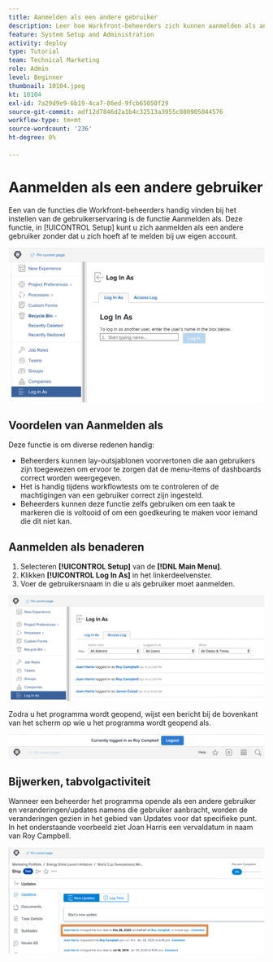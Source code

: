 ```yaml
---
title: Aanmelden als een andere gebruiker
description: Leer hoe Workfront-beheerders zich kunnen aanmelden als andere gebruikers om systeeminstellingen, lay-outsjablonen, rapporten, enzovoort te testen.
feature: System Setup and Administration
activity: deploy
type: Tutorial
team: Technical Marketing
role: Admin
level: Beginner
thumbnail: 10104.jpeg
kt: 10104
exl-id: 7a29d9e9-6b19-4ca7-86ed-9fcb65050f29
source-git-commit: adf12d7846d2a1b4c32513a3955c080905044576
workflow-type: tm+mt
source-wordcount: '236'
ht-degree: 0%

---
```


# Aanmelden als een andere gebruiker

Een van de functies die Workfront-beheerders handig vinden bij het instellen van de gebruikerservaring is de functie Aanmelden als. Deze functie, in [!UICONTROL Setup] kunt u zich aanmelden als een andere gebruiker zonder dat u zich hoeft af te melden bij uw eigen account.

![[!UICONTROL Log In As] pagina in [!UICONTROL Setup] gebied](assets/admin-fund-log-in-as-1.png)

## Voordelen van Aanmelden als

Deze functie is om diverse redenen handig:

* Beheerders kunnen lay-outsjablonen voorvertonen die aan gebruikers zijn toegewezen om ervoor te zorgen dat de menu-items of dashboards correct worden weergegeven.
* Het is handig tijdens workflowtests om te controleren of de machtigingen van een gebruiker correct zijn ingesteld.
* Beheerders kunnen deze functie zelfs gebruiken om een taak te markeren die is voltooid of om een goedkeuring te maken voor iemand die dit niet kan.

## Aanmelden als benaderen

1. Selecteren **[!UICONTROL Setup]** van de **[!DNL Main Menu]**.
1. Klikken **[!UICONTROL Log In As]** in het linkerdeelvenster.
1. Voer de gebruikersnaam in die u als gebruiker moet aanmelden.

![[!UICONTROL Access Log] tab on [!UICONTROL Log In As] page](assets/admin-fund-log-in-as-3.png)

Zodra u het programma wordt geopend, wijst een bericht bij de bovenkant van het scherm op wie u het programma wordt geopend als.

![[!UICONTROL Currently logged in as] bericht boven aan [!DNL Workfront] venster](assets/admin-fund-log-in-as-2.png)

## Bijwerken, tabvolgactiviteit

Wanneer een beheerder het programma opende als een andere gebruiker en veranderingen/updates namens die gebruiker aanbracht, worden de veranderingen gezien in het gebied van Updates voor dat specifieke punt. In het onderstaande voorbeeld ziet Joan Harris een vervaldatum in naam van Roy Campbell.

![[!UICONTROL Updates] sectie](assets/admin-fund-log-in-as-4.png)
